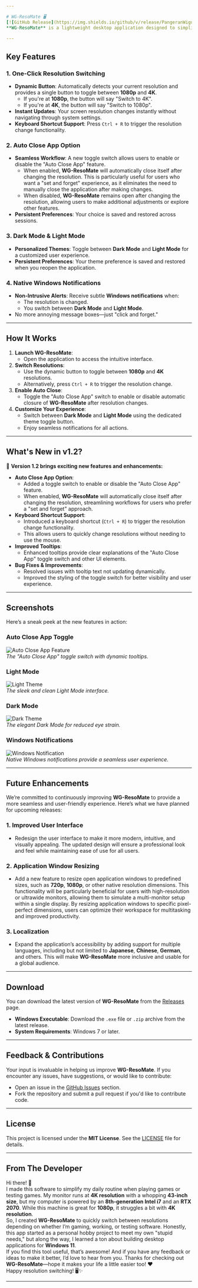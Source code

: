 ```yaml
---

# WG-ResoMate 🖥️
[![GitHub Release](https://img.shields.io/github/v/release/PangeranWiguan/WG-ResoMate?label=Latest%20Release)](https://github.com/PangeranWiguan/WG-ResoMate/releases)
**WG-ResoMate** is a lightweight desktop application designed to simplify screen resolution management. With a focus on simplicity and efficiency, this tool allows users to switch between **1080p (Full HD)** and **4K (UHD)** resolutions seamlessly, while also offering modern features like **Dark Mode**, **Light Mode**, **native Windows notifications**, and **Auto Close functionality**.

---
```


## **Key Features**
### **1. One-Click Resolution Switching**
- **Dynamic Button**: Automatically detects your current resolution and provides a single button to toggle between **1080p** and **4K**.
  - If you're at **1080p**, the button will say "Switch to 4K".
  - If you're at **4K**, the button will say "Switch to 1080p".
- **Instant Updates**: Your screen resolution changes instantly without navigating through system settings.
- **Keyboard Shortcut Support**: Press `Ctrl + R` to trigger the resolution change functionality.

### **2. Auto Close App Option**
- **Seamless Workflow**: A new toggle switch allows users to enable or disable the "Auto Close App" feature.
  - When enabled, **WG-ResoMate** will automatically close itself after changing the resolution. This is particularly useful for users who want a "set and forget" experience, as it eliminates the need to manually close the application after making changes.
  - When disabled, **WG-ResoMate** remains open after changing the resolution, allowing users to make additional adjustments or explore other features.
- **Persistent Preferences**: Your choice is saved and restored across sessions.

### **3. Dark Mode & Light Mode**
- **Personalized Themes**: Toggle between **Dark Mode** and **Light Mode** for a customized user experience.
- **Persistent Preferences**: Your theme preference is saved and restored when you reopen the application.

### **4. Native Windows Notifications**
- **Non-Intrusive Alerts**: Receive subtle **Windows notifications** when:
  - The resolution is changed.
  - You switch between **Dark Mode** and **Light Mode**.
- No more annoying message boxes—just "click and forget."

---

## **How It Works**
1. **Launch WG-ResoMate**:
   - Open the application to access the intuitive interface.
2. **Switch Resolutions**:
   - Use the dynamic button to toggle between **1080p** and **4K** resolutions.
   - Alternatively, press `Ctrl + R` to trigger the resolution change.
3. **Enable Auto Close**:
   - Toggle the "Auto Close App" switch to enable or disable automatic closure of **WG-ResoMate** after resolution changes.
4. **Customize Your Experience**:
   - Switch between **Dark Mode** and **Light Mode** using the dedicated theme toggle button.
   - Enjoy seamless notifications for all actions.

---

## **What's New in v1.2?**
🎉 **Version 1.2 brings exciting new features and enhancements:**
- **Auto Close App Option**:
  - Added a toggle switch to enable or disable the "Auto Close App" feature.
  - When enabled, **WG-ResoMate** will automatically close itself after changing the resolution, streamlining workflows for users who prefer a "set and forget" approach.
- **Keyboard Shortcut Support**:
  - Introduced a keyboard shortcut (`Ctrl + R`) to trigger the resolution change functionality.
  - This allows users to quickly change resolutions without needing to use the mouse.
- **Improved Tooltips**:
  - Enhanced tooltips provide clear explanations of the "Auto Close App" toggle switch and other UI elements.
- **Bug Fixes & Improvements**:
  - Resolved issues with tooltip text not updating dynamically.
  - Improved the styling of the toggle switch for better visibility and user experience.

---

## **Screenshots**
Here’s a sneak peek at the new features in action:
### **Auto Close App Toggle**
![Auto Close App Feature](/Screenshots/version-1.2/01-add-auto-close-button.png)  
*The "Auto Close App" toggle switch with dynamic tooltips.*

### **Light Mode**
![Light Theme](/Screenshots/version-1.1/01-light-theme.png)  
*The sleek and clean Light Mode interface.*

### **Dark Mode**
![Dark Theme](/Screenshots/version-1.1/03-dark-theme.png)  
*The elegant Dark Mode for reduced eye strain.*

### **Windows Notifications**
![Windows Notification](/Screenshots/version-1.1/05-windows-notification.png)  
*Native Windows notifications provide a seamless user experience.*

---

## **Future Enhancements**
We’re committed to continuously improving **WG-ResoMate** to provide a more seamless and user-friendly experience. Here’s what we have planned for upcoming releases:
### **1. Improved User Interface**
- Redesign the user interface to make it more modern, intuitive, and visually appealing. The updated design will ensure a professional look and feel while maintaining ease of use for all users.
### **2. Application Window Resizing**
- Add a new feature to resize open application windows to predefined sizes, such as **720p**, **1080p**, or other native resolution dimensions. This functionality will be particularly beneficial for users with high-resolution or ultrawide monitors, allowing them to simulate a multi-monitor setup within a single display. By resizing application windows to specific pixel-perfect dimensions, users can optimize their workspace for multitasking and improved productivity.
### **3. Localization**
- Expand the application’s accessibility by adding support for multiple languages, including but not limited to **Japanese**, **Chinese**, **German**, and others. This will make **WG-ResoMate** more inclusive and usable for a global audience.

---

## **Download**
You can download the latest version of **WG-ResoMate** from the [Releases](https://github.com/PangeranWiguan/WG-ResoMate/releases) page.
- **Windows Executable**: Download the `.exe` file or `.zip` archive from the latest release.
- **System Requirements**: Windows 7 or later.

---

## **Feedback & Contributions**
Your input is invaluable in helping us improve **WG-ResoMate**. If you encounter any issues, have suggestions, or would like to contribute:
- Open an issue in the [GitHub Issues](https://github.com/PangeranWiguan/WG-ResoMate/issues) section.
- Fork the repository and submit a pull request if you'd like to contribute code.

---

## **License**
This project is licensed under the **MIT License**. See the [LICENSE](LICENSE) file for details.

---

## **From The Developer**
Hi there! 👋  
I made this software to simplify my daily routine when playing games or testing games. My monitor runs at **4K resolution** with a whopping **43-inch size**, but my computer is powered by an **8th-generation Intel i7** and an **RTX 2070**. While this machine is great for **1080p**, it struggles a bit with **4K resolution**.  
So, I created **WG-ResoMate** to quickly switch between resolutions depending on whether I’m gaming, working, or testing software. Honestly, this app started as a personal hobby project to meet my own "stupid needs," but along the way, I learned a ton about building desktop applications for **Windows 11**.  
If you find this tool useful, that’s awesome! And if you have any feedback or ideas to make it better, I’d love to hear from you. Thanks for checking out **WG-ResoMate**—hope it makes your life a little easier too! ❤️  
Happy resolution switching! 🖥️✨

---
